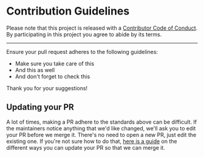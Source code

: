 # Contribution Guidelines

Please note that this project is released with a
[Contributor Code of Conduct](code-of-conduct.md). By participating in this
project you agree to abide by its terms.

***

Ensure your pull request adheres to the following guidelines:

* Make sure you take care of this
* And this as well
* And don't forget to check this

Thank you for your suggestions!

## Updating your PR

A lot of times, making a PR adhere to the standards above can be difficult.
If the maintainers notice anything that we'd like changed, we'll ask you to
edit your PR before we merge it. There's no need to open a new PR, just edit
the existing one. If you're not sure how to do that,
[here is a guide](https://github.com/RichardLitt/knowledge/blob/master/github/amending-a-commit-guide.md)
on the different ways you can update your PR so that we can merge it.
